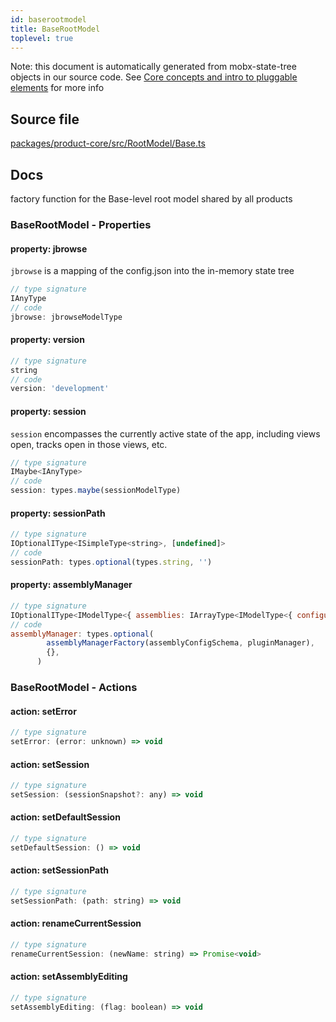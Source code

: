 ```yaml
---
id: baserootmodel
title: BaseRootModel
toplevel: true
---
```



Note: this document is automatically generated from mobx-state-tree objects in
our source code. See [Core concepts and intro to pluggable
elements](/docs/developer_guide/) for more info



## Source file

[packages/product-core/src/RootModel/Base.ts](https://github.com/GMOD/jbrowse-components/blob/main/packages/product-core/src/RootModel/Base.ts)


## Docs


factory function for the Base-level root model shared by all products



### BaseRootModel - Properties
#### property: jbrowse

`jbrowse` is a mapping of the config.json into the in-memory state
tree

```js
// type signature
IAnyType
// code
jbrowse: jbrowseModelType
```

#### property: version



```js
// type signature
string
// code
version: 'development'
```

#### property: session

`session` encompasses the currently active state of the app, including
views open, tracks open in those views, etc.

```js
// type signature
IMaybe<IAnyType>
// code
session: types.maybe(sessionModelType)
```

#### property: sessionPath



```js
// type signature
IOptionalIType<ISimpleType<string>, [undefined]>
// code
sessionPath: types.optional(types.string, '')
```

#### property: assemblyManager



```js
// type signature
IOptionalIType<IModelType<{ assemblies: IArrayType<IModelType<{ configuration: IMaybe<IReferenceType<IAnyType>>; }, { error: unknown; loaded: boolean; loadingP: Promise<void>; volatileRegions: BasicRegion[]; refNameAliases: RefNameAliases; lowerCaseRefNameAliases: RefNameAliases; cytobands: Feature[]; } & ... 4 more...
// code
assemblyManager: types.optional(
        assemblyManagerFactory(assemblyConfigSchema, pluginManager),
        {},
      )
```








### BaseRootModel - Actions
#### action: setError



```js
// type signature
setError: (error: unknown) => void
```

#### action: setSession



```js
// type signature
setSession: (sessionSnapshot?: any) => void
```

#### action: setDefaultSession



```js
// type signature
setDefaultSession: () => void
```

#### action: setSessionPath



```js
// type signature
setSessionPath: (path: string) => void
```

#### action: renameCurrentSession



```js
// type signature
renameCurrentSession: (newName: string) => Promise<void>
```

#### action: setAssemblyEditing



```js
// type signature
setAssemblyEditing: (flag: boolean) => void
```


